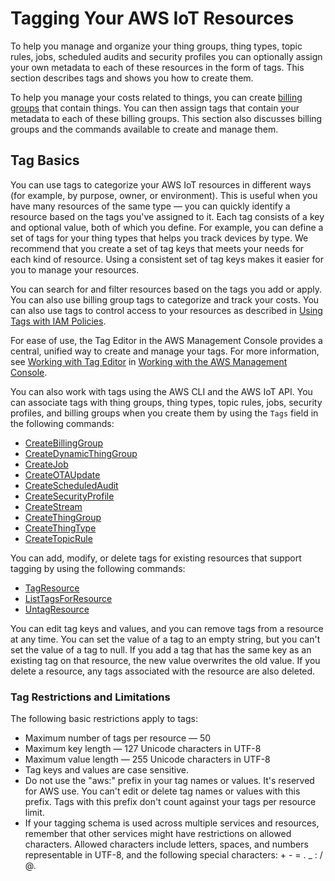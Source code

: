 # Tagging Your AWS IoT Resources<a name="tagging-iot"></a>

To help you manage and organize your thing groups, thing types, topic rules, jobs, scheduled audits and security profiles you can optionally assign your own metadata to each of these resources in the form of tags\. This section describes tags and shows you how to create them\.

To help you manage your costs related to things, you can create [billing groups](tagging-iot-billing-groups.md) that contain things\. You can then assign tags that contain your metadata to each of these billing groups\. This section also discusses billing groups and the commands available to create and manage them\.

## Tag Basics<a name="tagging-iot-basics"></a>

You can use tags to categorize your AWS IoT resources in different ways \(for example, by purpose, owner, or environment\)\. This is useful when you have many resources of the same type — you can quickly identify a resource based on the tags you've assigned to it\. Each tag consists of a key and optional value, both of which you define\. For example, you can define a set of tags for your thing types that helps you track devices by type\. We recommend that you create a set of tag keys that meets your needs for each kind of resource\. Using a consistent set of tag keys makes it easier for you to manage your resources\.

You can search for and filter resources based on the tags you add or apply\. You can also use billing group tags to categorize and track your costs\. You can also use tags to control access to your resources as described in [Using Tags with IAM Policies](tagging-iot-iam.md)\.

For ease of use, the Tag Editor in the AWS Management Console provides a central, unified way to create and manage your tags\. For more information, see [Working with Tag Editor](https://docs.aws.amazon.com/awsconsolehelpdocs/latest/gsg/tag-editor.html) in [ Working with the AWS Management Console](http://docs.aws.amazon.com/awsconsolehelpdocs/latest/gsg/getting-started.html)\.

You can also work with tags using the AWS CLI and the AWS IoT API\. You can associate tags with thing groups, thing types, topic rules, jobs, security profiles, and billing groups when you create them by using the `Tags` field in the following commands: 
+ [CreateBillingGroup](https://docs.aws.amazon.com/iot/latest/apireference/API_CreateBillingGroup)
+ [CreateDynamicThingGroup](https://docs.aws.amazon.com/iot/latest/apireference/API_CreateDynamicThingGroup)
+ [CreateJob](https://docs.aws.amazon.com/iot/latest/apireference/API_CreateJob)
+ [CreateOTAUpdate](https://docs.aws.amazon.com/iot/latest/apireference/API_CreateOTAUpdate)
+ [CreateScheduledAudit](https://docs.aws.amazon.com/iot/latest/apireference/API_CreateScheduledAudit)
+ [CreateSecurityProfile](https://docs.aws.amazon.com/iot/latest/apireference/API_CreateSecurityProfile)
+ [CreateStream](https://docs.aws.amazon.com/iot/latest/apireference/API_CreateStream)
+ [CreateThingGroup](https://docs.aws.amazon.com/iot/latest/apireference/API_CreateThingGroup)
+ [CreateThingType](https://docs.aws.amazon.com/iot/latest/apireference/API_CreateThingType)
+ [CreateTopicRule](https://docs.aws.amazon.com/iot/latest/apireference/API_CreateTopicRule)

You can add, modify, or delete tags for existing resources that support tagging by using the following commands:
+ [TagResource](https://docs.aws.amazon.com/iot/latest/apireference/API_TagResource)
+ [ListTagsForResource](https://docs.aws.amazon.com/iot/latest/apireference/API_ListTagsForResource)
+ [UntagResource](https://docs.aws.amazon.com/iot/latest/apireference/API_UntagResource)

You can edit tag keys and values, and you can remove tags from a resource at any time\. You can set the value of a tag to an empty string, but you can't set the value of a tag to null\. If you add a tag that has the same key as an existing tag on that resource, the new value overwrites the old value\. If you delete a resource, any tags associated with the resource are also deleted\.

### Tag Restrictions and Limitations<a name="tagging-iot-restrict"></a>

The following basic restrictions apply to tags:
+ Maximum number of tags per resource — 50
+ Maximum key length — 127 Unicode characters in UTF\-8
+ Maximum value length — 255 Unicode characters in UTF\-8
+ Tag keys and values are case sensitive\.
+ Do not use the "aws:" prefix in your tag names or values\. It's reserved for AWS use\. You can't edit or delete tag names or values with this prefix\. Tags with this prefix don't count against your tags per resource limit\.
+ If your tagging schema is used across multiple services and resources, remember that other services might have restrictions on allowed characters\. Allowed characters include letters, spaces, and numbers representable in UTF\-8, and the following special characters: \+ \- = \. \_ : / @\. 